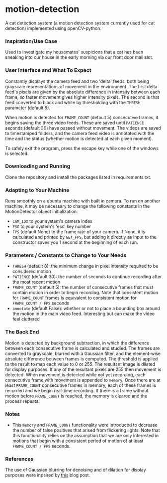 # motion-detection

A cat detection system (a motion detection system currently used for cat detection) implemented using openCV-python. 

### Inspiration/Use Case
Used to investigate my housemates' suspicions that a cat has been sneaking into our house in the early morning via our front door mail slot. 

### User Interface and What To Expect
Constantly displays the camera feed and two 'delta' feeds, both being grayscale representations of movement in the environment. The first delta feed's pixels are given by the absolute difference in intensity between each frame, so faster movement gives higher intensity pixels. The second is that feed converted to black and white by thresholding with the `THRESH` parameter (default 8). 

When motion is detected for `FRAME_COUNT` (default 5) consecutive frames, it begins saving the three video feeds. These are saved until `PATIENCE` seconds (default 30) have passed without movement. The videos are saved to timestamped folders, and the camera feed video is annotated with the time and the status (whether motion is detected at each given moment). 

To safely exit the program, press the escape key while one of the windows is selected. 

### Downloading and Running
Clone the repository and install the packages listed in requirements.txt. 

### Adapting to Your Machine
Runs smoothly on a ubuntu machine with built in camera. To run on another machine, it may be necessary to change the following constants in the MotionDetector object initialization:
- `CAM_IDX` to your system's camera index
- `ESC` to your system's 'esc' key number
- `FPS` (default None) to the frame rate of your camera. If None, it is calculated and printed by `GET_FPS`, but adding it directly as input to the constructor saves you 1 second at the beginning of each run. 

### Parameters / Constants to Change to Your Needs
- `THRESH` (default 8): the minimum change in pixel intensity required to be considered motion
- `PATIENCE` (default 30): the number of seconds to continue recording after the most recent motion
- `FRAME_COUNT` (default 5): the number of consecutive frames that must contain motion in order to begin recording. Note that consistent motion for `FRAME_COUNT` frames is equivalent to consistent motion for `FRAME_COUNT / FPS` seconds
-  `annotate` (default False): whether or not to place a bounding box around the motion in the main video feed. Interesting but can make the video feel cluttered

### The Back End
Motion is detected by background subtraction, in which the difference between each consecutive frame is calculated and studied. The frames are converted to grayscale, blurred with a Gaussian filter, and the element-wise absolute difference between frames is computed. The threshold is applied to the result to map each value to 0 or 255. The resultant image is dilated for display purposes. If any of the resultant pixels are 255 then movement is detected. When movement is detected while not yet recording, each consecutive frame with movement is appended to `memory`. Once there are at least `FRAME_COUNT` consecutive frames in memory, each of these frames is recorded and we begin real-time recording. If there is a frame without motion before `FRAME_COUNT` is reached, the memory is cleared and the process repeats.

### Notes
- This `memory` and `FRAME_COUNT` functionality were introduced to decrease the number of false positives that arised from flickering lights. Note that this functionality relies on the assumption that we are only interested in motions that begin with a consistent period of motion of at least `FRAME_COUNT / FPS` seconds. 

### References
The use of Gaussian blurring for denoising and of dilation for display purposes were inpsired by [this](https://www.pyimagesearch.com/2015/05/25/basic-motion-detection-and-tracking-with-python-and-opencv/) blog post. 
